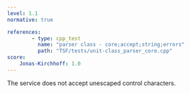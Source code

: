 ```yaml
---
level: 1.1
normative: true

references:
        - type: cpp_test
          name: "parser class - core;accept;string;errors"
          path: "TSF/tests/unit-class_parser_core.cpp"
score:
    Jonas-Kirchhoff: 1.0
---
```


The service does not accept unescaped control characters.
